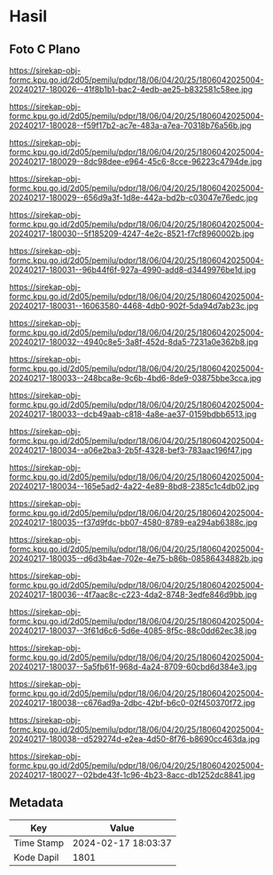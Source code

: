 # Hasil

## Foto C Plano

https://sirekap-obj-formc.kpu.go.id/2d05/pemilu/pdpr/18/06/04/20/25/1806042025004-20240217-180026--41f8b1b1-bac2-4edb-ae25-b832581c58ee.jpg

https://sirekap-obj-formc.kpu.go.id/2d05/pemilu/pdpr/18/06/04/20/25/1806042025004-20240217-180028--f59f17b2-ac7e-483a-a7ea-70318b76a56b.jpg

https://sirekap-obj-formc.kpu.go.id/2d05/pemilu/pdpr/18/06/04/20/25/1806042025004-20240217-180029--8dc98dee-e964-45c6-8cce-96223c4794de.jpg

https://sirekap-obj-formc.kpu.go.id/2d05/pemilu/pdpr/18/06/04/20/25/1806042025004-20240217-180029--656d9a3f-1d8e-442a-bd2b-c03047e76edc.jpg

https://sirekap-obj-formc.kpu.go.id/2d05/pemilu/pdpr/18/06/04/20/25/1806042025004-20240217-180030--5f185209-4247-4e2c-8521-f7cf8960002b.jpg

https://sirekap-obj-formc.kpu.go.id/2d05/pemilu/pdpr/18/06/04/20/25/1806042025004-20240217-180031--96b44f6f-927a-4990-add8-d3449976be1d.jpg

https://sirekap-obj-formc.kpu.go.id/2d05/pemilu/pdpr/18/06/04/20/25/1806042025004-20240217-180031--16063580-4468-4db0-902f-5da94d7ab23c.jpg

https://sirekap-obj-formc.kpu.go.id/2d05/pemilu/pdpr/18/06/04/20/25/1806042025004-20240217-180032--4940c8e5-3a8f-452d-8da5-7231a0e362b8.jpg

https://sirekap-obj-formc.kpu.go.id/2d05/pemilu/pdpr/18/06/04/20/25/1806042025004-20240217-180033--248bca8e-9c6b-4bd6-8de9-03875bbe3cca.jpg

https://sirekap-obj-formc.kpu.go.id/2d05/pemilu/pdpr/18/06/04/20/25/1806042025004-20240217-180033--dcb49aab-c818-4a8e-ae37-0159bdbb6513.jpg

https://sirekap-obj-formc.kpu.go.id/2d05/pemilu/pdpr/18/06/04/20/25/1806042025004-20240217-180034--a06e2ba3-2b5f-4328-bef3-783aac196f47.jpg

https://sirekap-obj-formc.kpu.go.id/2d05/pemilu/pdpr/18/06/04/20/25/1806042025004-20240217-180034--165e5ad2-4a22-4e89-8bd8-2385c1c4db02.jpg

https://sirekap-obj-formc.kpu.go.id/2d05/pemilu/pdpr/18/06/04/20/25/1806042025004-20240217-180035--f37d9fdc-bb07-4580-8789-ea294ab6388c.jpg

https://sirekap-obj-formc.kpu.go.id/2d05/pemilu/pdpr/18/06/04/20/25/1806042025004-20240217-180035--d6d3b4ae-702e-4e75-b86b-08586434882b.jpg

https://sirekap-obj-formc.kpu.go.id/2d05/pemilu/pdpr/18/06/04/20/25/1806042025004-20240217-180036--4f7aac8c-c223-4da2-8748-3edfe846d9bb.jpg

https://sirekap-obj-formc.kpu.go.id/2d05/pemilu/pdpr/18/06/04/20/25/1806042025004-20240217-180037--3f61d6c6-5d6e-4085-8f5c-88c0dd62ec38.jpg

https://sirekap-obj-formc.kpu.go.id/2d05/pemilu/pdpr/18/06/04/20/25/1806042025004-20240217-180037--5a5fb61f-968d-4a24-8709-60cbd6d384e3.jpg

https://sirekap-obj-formc.kpu.go.id/2d05/pemilu/pdpr/18/06/04/20/25/1806042025004-20240217-180038--c676ad9a-2dbc-42bf-b6c0-02f450370f72.jpg

https://sirekap-obj-formc.kpu.go.id/2d05/pemilu/pdpr/18/06/04/20/25/1806042025004-20240217-180038--d529274d-e2ea-4d50-8f76-b8690cc463da.jpg

https://sirekap-obj-formc.kpu.go.id/2d05/pemilu/pdpr/18/06/04/20/25/1806042025004-20240217-180027--02bde43f-1c96-4b23-8acc-db1252dc8841.jpg


## Metadata

| Key        | Value               |
| ---------- | ------------------- |
| Time Stamp | 2024-02-17 18:03:37 |
| Kode Dapil | 1801                |



